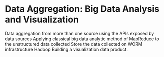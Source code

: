 # Data Aggregation: Big Data Analysis and Visualization
Data aggregation from more than one source using the APIs exposed by data sources
Applying classical big data analytic method of MapReduce to the unstructured data collected
Store the data collected on WORM infrastructure Hadoop
Building a visualization data product.
